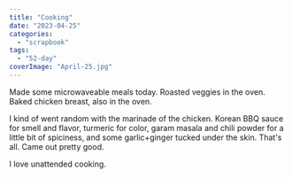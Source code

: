 ```yaml
---
title: "Cooking"
date: "2023-04-25"
categories: 
  - "scrapbook"
tags: 
  - "52-day"
coverImage: "April-25.jpg"
---
```

<!--more-->

Made some microwaveable meals today. Roasted veggies in the oven. Baked chicken breast, also in the oven.

I kind of went random with the marinade of the chicken. Korean BBQ sauce for smell and flavor, turmeric for color, garam masala and chili powder for a little bit of spiciness, and some garlic+ginger tucked under the skin. That's all. Came out pretty good.

I love unattended cooking.
